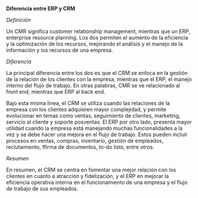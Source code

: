 **Diferencia entre ERP y CRM**

*Definición*

Un CMR significa customer relationship management, mientras que un ERP, enterprise resource planning.
Los dos permiten el aumento de la eficiencia y la optimización de los recursos, mejorando el análisis
y el manejo de la información y los recursos de una empresa.

*Diferencia*

La principal diferencia entre los dos es que el CRM se enfoca en la gestión de la relación de los clientes 
con la empresa, mientras que el ERP, el manejo interno del flujo de trabajo. En otras palabras, CMR se ve 
relacionado al front end, mientras que ERP al back end.

Bajo esta misma línea, el CRM se utiliza cuando las relaciones de la empresa con los clientes adquieren
mayor complejidad, y permite evolucionar en temas como ventas, seguimiento de clientes, marketing,
servicio al cliente y soporte posventas. El ERP por otro lado, presenta mayor utilidad cuando la 
empresa está manejando muchas funcionalidades a la vez y se debe hacer una mejora en el flujo de 
trabajo. Estos pueden incluir procesos en ventas, compras, inventario, gestión de empleados, 
reclutamiento, ffirma de documentos, to-do lists, entre otros.

*Resumen*

En resumen, el CRM se centra en fomentar una mejor relación con los clientes en cuanto a atracción
y fidelización, y el ERP en mejorar la eficiencia operativa interna en el funcionamiento de una 
empresa y el flujo de trabajo de sus empleados.

